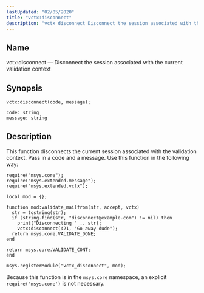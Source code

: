 ```yaml
---
lastUpdated: "02/05/2020"
title: "vctx:disconnect"
description: "vctx disconnect Disconnect the session associated with the current validation context vctx disconnect code message This function disconnects the current session associated with the validation context Pass in a code and a message Use this function in the following way Example 70 70 vctx disconnect example Because this function is..."
---
```


<a name="lua.ref.vctx_disconnect"></a> 
## Name

vctx:disconnect — Disconnect the session associated with the current validation context

<a name="idp19214288"></a> 
## Synopsis

`vctx:disconnect(code, message);`

```
code: string
message: string
```
<a name="idp19217280"></a> 
## Description

This function disconnects the current session associated with the validation context. Pass in a code and a message. Use this function in the following way:

<a name="lua.ref.vctx_disconnect.example"></a> 


```
require("msys.core");
require("msys.extended.message");
require("msys.extended.vctx");

local mod = {};

function mod:validate_mailfrom(str, accept, vctx)
  str = tostring(str);
  if (string.find(str, "disconnect@example.com") != nil) then
    print("Disconnecting " .. str);
    vctx:disconnect(421, "Go away dude");
  return msys.core.VALIDATE_DONE;
end

return msys.core.VALIDATE_CONT;
end

msys.registerModule("vctx_disconnect", mod);
```

Because this function is in the `msys.core` namespace, an explicit `require('msys.core')` is not necessary.
